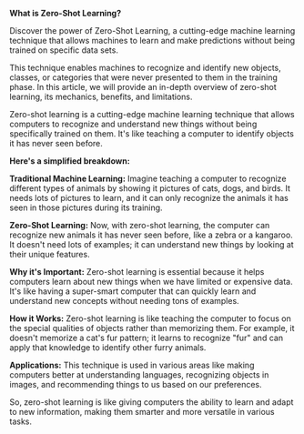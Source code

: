 **What is Zero-Shot Learning?**

Discover the power of Zero-Shot Learning, a cutting-edge machine learning technique that allows machines to learn and make predictions without being trained on specific data sets.

This technique enables machines to recognize and identify new objects, classes, or categories that were never presented to them in the training phase. In this article, we will provide an in-depth overview of zero-shot learning, its mechanics, benefits, and limitations.

Zero-shot learning is a cutting-edge machine learning technique that allows computers to recognize and understand new things without being specifically trained on them. It's like teaching a computer to identify objects it has never seen before.

**Here's a simplified breakdown:**

**Traditional Machine Learning:** Imagine teaching a computer to recognize different types of animals by showing it pictures of cats, dogs, and birds. It needs lots of pictures to learn, and it can only recognize the animals it has seen in those pictures during its training.

**Zero-Shot Learning:** Now, with zero-shot learning, the computer can recognize new animals it has never seen before, like a zebra or a kangaroo. It doesn't need lots of examples; it can understand new things by looking at their unique features.

**Why it's Important:** Zero-shot learning is essential because it helps computers learn about new things when we have limited or expensive data. It's like having a super-smart computer that can quickly learn and understand new concepts without needing tons of examples.

**How it Works:** Zero-shot learning is like teaching the computer to focus on the special qualities of objects rather than memorizing them. For example, it doesn't memorize a cat's fur pattern; it learns to recognize "fur" and can apply that knowledge to identify other furry animals.

**Applications:** This technique is used in various areas like making computers better at understanding languages, recognizing objects in images, and recommending things to us based on our preferences.

So, zero-shot learning is like giving computers the ability to learn and adapt to new information, making them smarter and more versatile in various tasks.
